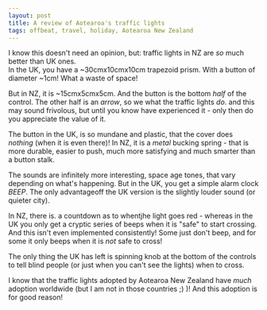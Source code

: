 ```yaml
---
layout: post
title: A review of Aotearoa's traffic lights
tags: offbeat, travel, holiday, Aotearoa New Zealand
---
```

I know this doesn't need an opinion, but: traffic lights in NZ are *so* much better than UK ones.   
In the UK, you have a ~30cmx10cmx10cm trapezoid prism. With a button of diameter ~1cm! What a waste of space!  
  
But in NZ, it is ~15cmx5cmx5cm. And the button is the bottom *half* of the control. The other half is an *arrow*, so we what the traffic lights *do*. and this may sound frivolous, but until you know have experienced it - only then do you appreciate the value of it.  

The button in the UK, is so mundane and plastic, that the cover does *nothing* (when it is even there)! In NZ, it is a *metal* bucking spring - that is more durable, easier to push, much more satisfying and much smarter than a button stalk.  
  
The sounds are infinitely more interesting, space age tones, that vary depending on what's happening. But in the UK, you get a simple alarm clock *BEEP*. The only advantageoff the UK version is the slightly louder sound (or quieter city).   
  
In NZ, there is. a countdown as to whentjhe light goes red - whereas in the UK you only get a cryptic series of beeps when it is "safe" to start crossing. And this isn't even implemented consistently! Some just don't beep, and for some it only beeps when it is *not* safe to cross!  
  
The only thing the UK has left is spinning knob at the bottom of the controls to tell blind people (or just when you can't see the lights) when to cross.   

I know that the traffic lights adopted by Aotearoa New Zealand have *much* adoption worldwide (but I am not in those countries ;) )! And this adoption is for good reason!  
  
